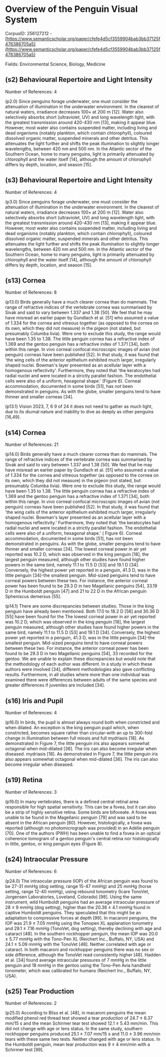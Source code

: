 # Overview of the Penguin Visual System

CorpusID: 256127212 - [https://www.semanticscholar.org/paper/cfefe4d5cf3559904bab3bb37125f476386705a5](https://www.semanticscholar.org/paper/cfefe4d5cf3559904bab3bb37125f476386705a5)

Fields: Environmental Science, Biology, Medicine

## (s2) Behavioural Repertoire and Light Intensity
Number of References: 4

(p2.0) Since penguins forage underwater, one must consider the attenuation of illumination in the underwater environment. In the clearest of natural waters, irradiance decreases 100× at 200 m [12]. Water also selectively absorbs short (ultraviolet, UV) and long wavelength light, with the greatest transmission around 420-430 nm [13], making it appear blue. However, most water also contains suspended matter, including living and dead organisms (notably plankton, which contain chlorophyll), coloured dissolved organic matter, suspended minerals and other detritus. This attenuates the light further and shifts the peak illumination to slightly longer wavelengths, between 420 nm and 500 nm. In the Atlantic sector of the Southern Ocean, home to many penguins, light is primarily attenuated by chlorophyll and the water itself [14], although the amount of chlorophyll differs by depth, location, and season [15].
## (s3) Behavioural Repertoire and Light Intensity
Number of References: 4

(p3.0) Since penguins forage underwater, one must consider the attenuation of illumination in the underwater environment. In the clearest of natural waters, irradiance decreases 100× at 200 m [12]. Water also selectively absorbs short (ultraviolet, UV) and long wavelength light, with the greatest transmission around 420-430 nm [13], making it appear blue. However, most water also contains suspended matter, including living and dead organisms (notably plankton, which contain chlorophyll), coloured dissolved organic matter, suspended minerals and other detritus. This attenuates the light further and shifts the peak illumination to slightly longer wavelengths, between 420 nm and 500 nm. In the Atlantic sector of the Southern Ocean, home to many penguins, light is primarily attenuated by chlorophyll and the water itself [14], although the amount of chlorophyll differs by depth, location, and season [15].
## (s13) Cornea
Number of References: 8

(p13.0) Birds generally have a much clearer cornea than do mammals. The range of refractive indices of the vertebrate cornea was summarised by Sivak and said to vary between 1.337 and 1.38 [50]. We feel that he may have misread an earlier paper by Gundlach et al. [51] who assumed a value of 1.334 for the cornea and vitreous together (as opposed to the cornea on its own, which they did not measure) in the pigeon (not stated, but presumably Columba livia). Were one to exclude this study, the range would have been 1.35 to 1.38. The little penguin cornea has a refractive index of 1.369 and the gentoo penguin has a refractive index of 1.371 [34], both within this range. In vivo corneal confocal microscopic images of avian (not penguin) corneas have been published [52]. In that study, it was found that 'the wing cells of the anterior epithelium exhibited much larger, irregularly shaped nuclei. Bowman's layer presented as an acellular layer with a homogenous reflectivity'. Furthermore, they noted that 'the keratocytes had radial nuclei and were located in a strictly parallel fashion. The endothelial cells were also of a uniform, hexagonal shape.' (Figure 6). Corneal accommodation, documented in some birds [51], has not been demonstrated in penguins. As with the globe, smaller penguins tend to have thinner and smaller corneas [34].

(p13.1) Vision 2023, 7, 6 9 of 24 it does not need to gather as much light, due to its diurnal nature and inability to dive as deeply as other penguins [16,49].
## (s14) Cornea
Number of References: 21

(p14.0) Birds generally have a much clearer cornea than do mammals. The range of refractive indices of the vertebrate cornea was summarised by Sivak and said to vary between 1.337 and 1.38 [50]. We feel that he may have misread an earlier paper by Gundlach et al. [51] who assumed a value of 1.334 for the cornea and vitreous together (as opposed to the cornea on its own, which they did not measure) in the pigeon (not stated, but presumably Columba livia). Were one to exclude this study, the range would have been 1.35 to 1.38. The little penguin cornea has a refractive index of 1.369 and the gentoo penguin has a refractive index of 1.371 [34], both within this range. In vivo corneal confocal microscopic images of avian (not penguin) corneas have been published [52]. In that study, it was found that 'the wing cells of the anterior epithelium exhibited much larger, irregularly shaped nuclei. Bowman's layer presented as an acellular layer with a homogenous reflectivity.' Furthermore, they noted that 'the keratocytes had radial nuclei and were located in a strictly parallel fashion. The endothelial cells were also of a uniform, hexagonal shape.' ( Figure 6). Corneal accommodation, documented in some birds [51], has not been demonstrated in penguins. As with the globe, smaller penguins tend to have thinner and smaller corneas [34]. The lowest corneal power in air yet reported was 10.2 D, which was observed in the king penguin [18], the largest penguin measured, although other studies have found higher powers in the same bird, namely 11.1 to 11.5 D [53] and 19.1 D [34]. Conversely, the highest power yet reported in a penguin, 41.3 D, was in the little penguin [34]-the smallest penguin. Mid-sized penguins tend to have corneal powers between these two. For instance, the anterior corneal power has been found to be 29.3 D in two Magellanic penguins [54], 33.19 D in the Humboldt penguin [47] and 21 to 22 D in the African penguin Spheniscus demersus [55].

(p14.1) There are some discrepancies between studies. Those in the king penguin have already been mentioned. Both 17.0 to 18.2 D [56] and 30.36 D [55] have been found for the The lowest corneal power in air yet reported was 10.2 D, which was observed in the king penguin [18], the largest penguin measured, although other studies have found higher powers in the same bird, namely 11.1 to 11.5 D [53] and 19.1 D [34]. Conversely, the highest power yet reported in a penguin, 41.3 D, was in the little penguin [34]-the smallest penguin. Mid-sized penguins tend to have corneal powers between these two. For instance, the anterior corneal power has been found to be 29.3 D in two Magellanic penguins [54], 33 recorded for the gentoo. We are unable to explain these discrepancies but would note that the methodology of each author was different. In a study in which these authors were involved [34], different methodologies also gave conflicting results. Furthermore, in all studies where more than one individual was examined there were differences between adults of the same species and greater differences if juveniles are included [34].
## (s16) Iris and Pupil
Number of References: 4

(p16.0) In birds, the pupil is almost always round both when constricted and when dilated. An exception is the king penguin pupil which, when constricted, becomes square rather than circular-with an up to 300-fold change in illumination between full miosis and full mydriasis [18]. As demonstrated in Figure 7, the little penguin iris also appears somewhat octagonal when mid-dilated [36]. The iris can also become irregular when diseased. mydriasis [18]. As demonstrated in Figure 7, the little penguin iris also appears somewhat octagonal when mid-dilated [36]. The iris can also become irregular when diseased.
## (s19) Retina
Number of References: 3

(p19.0) In many vertebrates, there is a defined central retinal area responsible for high spatial sensitivity. This can be a fovea, but it can also be a strip of highly sensitive retina. Some birds are bifoveate. A fovea was unable to be found in the Magellanic penguin [79] and was said to be absent in the African penguin [80]. However, histologically, a fovea was reported (although no photomicrograph was provided) in an Adélie penguin [70]. One of the authors (PWH) has been unable to find a fovea in an optical coherence tomogram of a gentoo penguin's central retina nor histologically in little, gentoo, or king penguin eyes (Figure 8).
## (s24) Intraocular Pressure
Number of References: 6

(p24.0) The intraocular pressure (IOP) of the African penguin was found to be 27-31 mmHg (dog setting, range 15-47 mmHg) and 25 mmHg (horse setting, range 12-40 mmHg), using rebound tonometry (Icare TonoVet, Jorgensen Laboratories, Loveland, Colorado) [98]. Using the same instrument, wild Humboldt penguins had an average intraocular pressure of 28 ± 9 mmHg (dog setting), higher than the 20.36 ± 4.1 mmHg found in captive Humboldt penguins. They speculated that this might be an adaptation to compressive forces at depth [99]. In macaroni penguins, the IOP was 21.9 ± 7.05 mmHg using the Tonopen XL applanation tonometry and 29.1 ± 7.16 mmHg (TonoVet, dog setting), thereby declining with age and cataract [48]. In the southern rockhopper penguin, the mean IOP was 20.0 ± 5.77 mmHg with the Tono-Pen XL (Reichert Inc., Buffalo, NY, USA) and 24.1 ± 5.09 mmHg with the TonoVet [48]. Neither correlated with age or cataract. In both macaroni and rockhopper penguins there was no sex or side difference, although the TonoVet read consistently higher [48]. Hadden et al. [34] found average intraocular pressures of 7 mmHg in the little penguin and 18 mmHg in the gentoo using the Tono-Pen Avia handheld tonometer, which was calibrated for humans (Reichert Inc., Buffalo, NY, USA).
## (s25) Tear Production
Number of References: 2

(p25.0) According to Bliss et al. [48], in macaroni penguins the mean modified phenol red thread test showed a tear production of 24.7 ± 6.37 mm/15 s and the mean Schirmer tear test showed 12.1 ± 5.43 mm/min. This did not change with age or lens status. In the same study, southern rockhopper penguins produced 25.1 ± 7.07 mm/15 s and 11.0 ± 3.96 mm/min tears with these same two tests. Neither changed with age or lens status. In the Humboldt penguin, mean tear production was 9 ± 4 mm/min with a Schirmer test [99].
